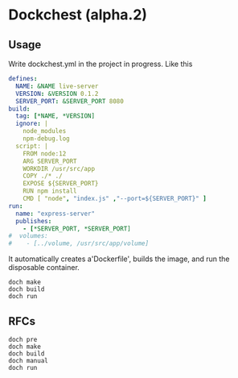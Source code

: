 # Dockchest (alpha.2)

## Usage
Write dockchest.yml in the project in progress. Like this
```yml
defines:
  NAME: &NAME live-server
  VERSION: &VERSION 0.1.2
  SERVER_PORT: &SERVER_PORT 8080
build:
  tag: [*NAME, *VERSION]
  ignore: |
    node_modules
    npm-debug.log
  script: |
    FROM node:12
    ARG SERVER_PORT
    WORKDIR /usr/src/app
    COPY ./* ./
    EXPOSE ${SERVER_PORT}
    RUN npm install
    CMD [ "node", "index.js" ,"--port=${SERVER_PORT}" ]
run:
  name: "express-server"
  publishes: 
    - [*SERVER_PORT, *SERVER_PORT]
#  volumes: 
#    - [../volume, /usr/src/app/volume]

```

It automatically creates a'Dockerfile', builds the image, and run the disposable container.
```
doch make
doch build
doch run
```

## RFCs
```
doch pre
doch make
doch build
doch manual
doch run
```